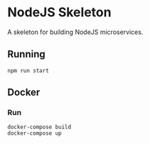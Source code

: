 # NodeJS Skeleton

A skeleton for building NodeJS microservices.


## Running
```
npm run start
```

## Docker
### Run
```
docker-compose build
docker-compose up
```
